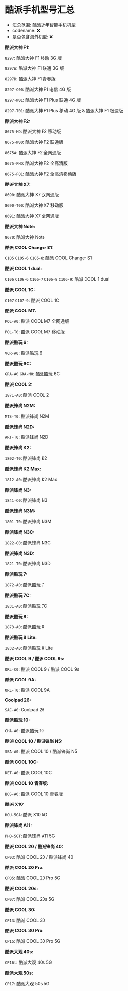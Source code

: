 # 酷派手机型号汇总

- 汇总范围: 酷派近年智能手机机型
- codename: ❌
- 是否包含海外机型: ❌

**酷派大神 F1:**

`8297`: 酷派大神 F1 移动 3G 版

`8297W`: 酷派大神 F1 联通 3G 版

`8297D`: 酷派大神 F1 青春版

`8297-C00`: 酷派大神 F1 电信 4G 版

`8297-W01`: 酷派大神 F1 Plus 联通 4G 版

`8297-T01`: 酷派大神 F1 Plus 移动 4G 版 & 酷派大神 F1 极速版​

**酷派大神 F2:**

`8675-HD`: 酷派大神 F2 移动版

`8675-W00`: 酷派大神 F2 联通版

`8675A`: 酷派大神 F2 全网通版

`8675-FHD`: 酷派大神 F2 全高清版

`8675-F01`: 酷派大神 F2 全高清移动版​​

**酷派大神 X7:​**

`8690`: 酷派大神 X7 双网通版

`8690-T00`: 酷派大神 X7 移动版

`8691`: 酷派大神 X7 全网通版 

**酷派大神 Note:**

`8670`: 酷派大神 Note​

**酷派 COOL Changer S1:**

`C105` `C105-6` `C105-8`: 酷派 COOL Changer S1

**酷派 COOL 1 dual:**

`C106` `C106-6` `C106-7` `C106-8` `C106-9`: 酷派 COOL 1 dual

**酷派 COOL 1C:**

`C107` `C107-9`: 酷派 COOL 1C

**酷派 COOL M7:**

`POL-A0`: 酷派 COOL M7 全网通版

`POL-T0`: 酷派 COOL M7 移动版

**酷派酷玩 6:**

`VCR-A0`: 酷派酷玩 6

**酷派酷玩 6C:**

`GRA-A0` `GRA-M0`: 酷派酷玩 6C

**酷派 COOL 2:**

`1871-A0`: 酷派 COOL 2

**酷派锋尚 N2M:**

`MTS-T0`: 酷派锋尚 N2M

**酷派锋尚 N2D:**

`ART-T0`: 酷派锋尚 N2D

**酷派锋尚 K2:**

`1802-T0`: 酷派锋尚 K2

**酷派锋尚 K2 Max:**

`1812-A0`: 酷派锋尚 K2 Max

**酷派锋尚 N3:**

`1841-C0`: 酷派锋尚 N3

**酷派锋尚 N3M:**

`1801-T0`: 酷派锋尚 N3M

**酷派锋尚 N3C:**

`1822-C0`: 酷派锋尚 N3C

**酷派锋尚 N3D:**

`1821-T0`: 酷派锋尚 N3D

**酷派酷玩 7:**

`1872-A0`: 酷派酷玩 7

**酷派酷玩 7C:**

`1831-A0`: 酷派酷玩 7C

**酷派酷玩 8:**

`1873-A0`: 酷派酷玩 8

**酷派酷玩 8 Lite:**

`1832-A0`: 酷派酷玩 8 Lite

**酷派 COOL 9 / 酷派 COOL 9s:**

`ORL-C0`: 酷派 COOL 9 / 酷派 COOL 9s

**酷派 COOL 9A:**

`ORL-T0`: 酷派 COOL 9A

**Coolpad 26:**

`SAC-A0`: Coolpad 26

**酷派酷玩 10:**

`CHA-A0`: 酷派酷玩 10

**酷派 COOL 10 / 酷派锋尚 N5:**

`SEA-A0`: 酷派 COOL 10 / 酷派锋尚 N5

**酷派 COOL 10C:**

`DET-A0`: 酷派 COOL 10C

**酷派 COOL 10 青春版:**

`BOS-A0`: 酷派 COOL 10 青春版

**酷派 X10:**

`HOU-5GA`: 酷派 X10 5G

**酷派锋尚 A11:**

`PHO-5GT`: 酷派锋尚 A11 5G

**酷派 COOL 20 / 酷派锋尚 40:**

`CP03`: 酷派 COOL 20 / 酷派锋尚 40

**酷派 COOL 20 Pro:**

`CP05`: 酷派 COOL 20 Pro 5G

**酷派 COOL 20s:**

`CP07`: 酷派 COOL 20s 5G

**酷派 COOL 30:**

`CP13`: 酷派 COOL 30

**酷派 COOL 30 Pro:**

`CP15`: 酷派 COOL 30 Pro 5G

**酷派大观 40s:**

`CP16t`: 酷派大观 40s 5G

**酷派大观 50s:**

`CP17`: 酷派大观 50s 5G